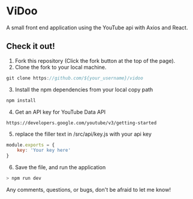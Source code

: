 # ViDoo
A small front end application using the YouTube api with Axios and React.

## Check it out! 
1. Fork this repository (Click the fork button at the top of the page).
2. Clone the fork to your local machine.
```javascript
git clone https://github.com/${your_username}/vidoo
```
3. Install the npm dependencies from your local copy path
```javascript
npm install
```
4. Get an API key for YouTube Data API
```code
https://developers.google.com/youtube/v3/getting-started
```
5. replace the filler text in /src/api/key.js with your api key
```javascript
module.exports = {
    key: 'Your key here'
}
```
6. Save the file, and run the application
```javascript
> npm run dev
```
Any comments, questions, or bugs, don't be afraid to let me know! 